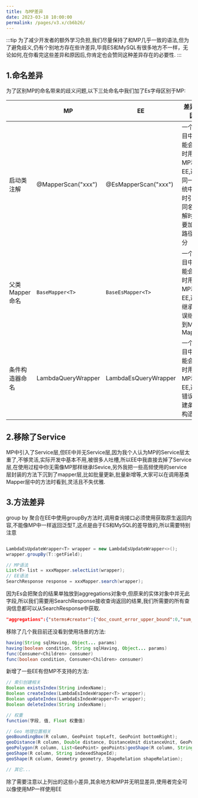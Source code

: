 ```yaml
---
title: 与MP差异
date: 2023-03-18 10:00:00
permalink: /pages/v3.x/cb6b26/
---
```

:::tip 
为了减少开发者的额外学习负担,我们尽量保持了和MP几乎一致的语法,但为了避免歧义,仍有个别地方存在些许差异,毕竟ES和MySQL有很多地方不一样，无论如何,在你看完这些差异和原因后,你肯定也会赞同这种差异存在的必要性.
:::

## 1.命名差异

为了区别MP的命名带来的歧义问题,以下三处命名中我们加了Es字母区别于MP:

|  | MP | EE | 差异原因 |
| --- | --- | --- | --- |
| 启动类注解 | @MapperScan("xxx") | @EsMapperScan("xxx") | 一个项目中可能会同时用到MP和EE,避免同一系统中同时引入同名注解时,需要加全路径区分 |
| 父类Mapper命名 | `BaseMapper<T>`| `BaseEsMapper<T>` | 一个项目中可能会同时用到MP和EE,避免继承时误继承到MP的Mapper |
| 条件构造器命名 | LambdaQueryWrapper | LambdaEsQueryWrapper | 一个项目中可能会同时用到MP和EE,避免错误创建条件构造器 |

## 2.移除了Service

MP中引入了Service层,但EE中并无Service层,因为我个人认为MP的Service层太重了,不够灵活,实际开发中基本不用,被很多人吐槽,所以EE中我直接去掉了Service层,在使用过程中你无需像MP那样继承ISevice,另外我把一些高频使用的service层封装的方法下沉到了mapper层,比如批量更新,批量新增等,大家可以在调用基类Mapper层中的方法时看到,灵活且不失优雅.

## 3.方法差异
 
group by 聚合在EE中使用groupBy方法时,调用查询接口必须使用获取原生返回内容,不能像MP中一样返回泛型T,这点是由于ES和MySQL的差导致的,所以需要特别注意
 
```java

LambdaEsUpdateWrapper<T> wrapper = new LambdaEsUpdateWrapper<>();
wrapper.groupBy(T::getField);

// MP语法
List<T> list = xxxMapper.selectList(wrapper);
// EE语法
SearchResponse response = xxxMapper.search(wrapper);   
```

因为Es会把聚合的结果单独放到aggregations对象中,但原来的实体对象中并无此字段,所以我们需要用SearchResponse接收查询返回的结果,我们所需要的所有查询信息都可以从SearchResponse中获取.

```json
"aggregations":{"sterms#creator":{"doc_count_error_upper_bound":0,"sum_other_doc_count":0,"buckets":[{"key":"老汉","doc_count":2},{"key":"老王","doc_count":1}]}}
```

移除了几个我目前还没看到使用场景的方法:

```java
having(String sqlHaving, Object... params)
having(boolean condition, String sqlHaving, Object... params)
func(Consumer<Children> consumer)
func(boolean condition, Consumer<Children> consumer)
```

新增了一些EE有但MP不支持的方法:

```java
// 索引创建相关
Boolean existsIndex(String indexName);
Boolean createIndex(LambdaEsIndexWrapper<T> wrapper);
Boolean updateIndex(LambdaEsIndexWrapper<T> wrapper);
Boolean deleteIndex(String indexName);

// 权重
function(字段, 值, Float 权重值)

// Geo 地理位置相关
geoBoundingBox(R column, GeoPoint topLeft, GeoPoint bottomRight);
geoDistance(R column, Double distance, DistanceUnit distanceUnit, GeoPoint centralGeoPoint);
geoPolygon(R column, List<GeoPoint> geoPoints)geoShape(R column, String indexedShapeId);
geoShape(R column, String indexedShapeId);
geoShape(R column, Geometry geometry, ShapeRelation shapeRelation);

// 其它...

```

除了需要注意以上列出的这些小差异,其余地方和MP并无明显差异,使用者完全可以像使用MP一样使用EE
